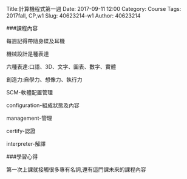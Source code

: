 Title:計算機程式第一週
Date: 2017-09-11 12:00
Category: Course
Tags: 2017fall, CP,w1
Slug: 40623214-w1
Author: 40623214



<!-- PELICAN_END_SUMMARY -->

###課程內容

每週記得帶隨身碟及耳機

機械設計是種表達

六種表達:口語、3D、文字、圖表、數字、實體

創造力:自學力、想像力、執行力

SCM-軟體配置管理

configuration-組成狀態及內容

management-管理

certify-認證

interpreter-解譯

###學習心得

第一次上課就接觸很多專有名詞,還有這門課未來的課程內容
